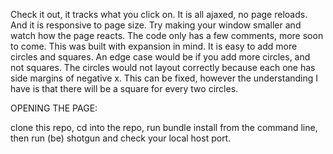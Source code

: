 Check it out, it tracks what you click on. It is all ajaxed, no page reloads. And it is responsive to page size.
Try making your window smaller and watch how the page reacts. The code only has a few comments, more soon to come.
This was built with expansion in mind. It is easy to add more circles and squares. An edge case would be if you add
more circles, and not squares. The circles would not layout correctly because each one has side margins of negative x. 
This can be fixed, however the understanding I have is that there will be a square for every two circles.


OPENING THE PAGE:

clone this repo, cd into the repo, run bundle install from the command line, then run (be) shotgun and check your local host port.
